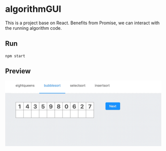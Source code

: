 # algorithmGUI

This is a project base on React. Benefits from Promise, we can interact with the running algorithm code.

## Run

`npm start`

## Preview

![](bubbleSort.gif)
